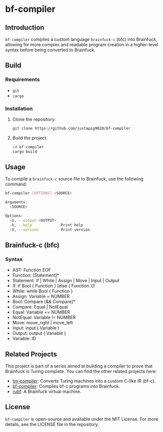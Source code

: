 # bf-compiler

## Introduction

`bf-compiler` compiles a custom language `brainfuck-c` (bfc) into Brainfuck, allowing for more complex and readable program creation in a higher-level syntax before being converted to Brainfuck.

## Build

### Requirements

- `git`
- `cargo`

### Installation

1. Clone the repository:
   ```bash
   git clone https://github.com/justapig9020/bf-compiler
   ```
2. Build the project:
   ```bash
   cd bf-compiler
   cargo build
   ```

## Usage

To compile a `brainfuck-c` source file to Brainfuck, use the following command:

```bash
bf-compiler [OPTIONS] <SOURCE>

Arguments:
  <SOURCE>

Options:
  -o, --output <OUTPUT>
  -h, --help             Print help
  -V, --version          Print version
```

## Brainfuck-c (bfc)

### Syntax

- AST: Function EOF
- Function: [Statement]\*
- Statement: If | While | Assign | Move | Input | Output
- If: if Bool { Function } [else { Function }]!
- While: while Bool { Function }
- Assign: Variable = NUMBER
- Bool: Compare [&& Compare]\*
- Compare: Equal | NotEqual
- Equal: Variable == NUMBER
- NotEqual: Variable != NUMBER
- Move: move_right | move_left
- Input: input ( Variable )
- Output: output ( Variable )
- Variable: ID

## Related Projects

This project is part of a series aimed at building a compiler to prove that Brainfuck is Turing complete. You can find the other related projects here:

- [tm-compiler](https://github.com/justapig9020/tm-compiler): Converts Turing machines into a custom C-like IR (bf-c).
- [bf-compiler](https://github.com/justapig9020/bf-compiler): Compiles bf-c programs into Brainfuck.
- [rubf](https://github.com/justapig9020/rubf): A Brainfuck virtual machine.

## License

`bf-compiler` is open-source and available under the MIT License. For more details, see the LICENSE file in the repository.
